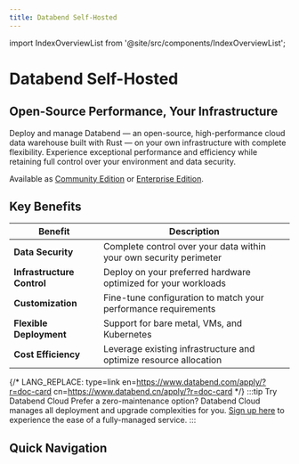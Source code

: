 ```yaml
---
title: Databend Self-Hosted
---
```


import IndexOverviewList from '@site/src/components/IndexOverviewList';

# Databend Self-Hosted

## Open-Source Performance, Your Infrastructure

Deploy and manage Databend — an open-source, high-performance cloud data warehouse built with Rust — on your own infrastructure with complete flexibility. Experience exceptional performance and efficiency while retaining full control over your environment and data security.

Available as [Community Edition](../00-products/00-dce.md) or [Enterprise Edition](../00-products/01-dee/index.md).

## Key Benefits

| Benefit | Description |
|---------|-------------|
| **Data Security** | Complete control over your data within your own security perimeter |
| **Infrastructure Control** | Deploy on your preferred hardware optimized for your workloads |
| **Customization** | Fine-tune configuration to match your performance requirements |
| **Flexible Deployment** | Support for bare metal, VMs, and Kubernetes |
| **Cost Efficiency** | Leverage existing infrastructure and optimize resource allocation |

 {/* LANG_REPLACE: 
        type=link
        en=https://www.databend.com/apply/?r=doc-card
        cn=https://www.databend.cn/apply/?r=doc-card
*/}
:::tip Try Databend Cloud
Prefer a zero-maintenance option? Databend Cloud manages all deployment and upgrade complexities for you. [Sign up here](https://www.databend.com/apply/?r=doc-card) to experience the ease of a fully-managed service.
:::

## Quick Navigation

<IndexOverviewList />
